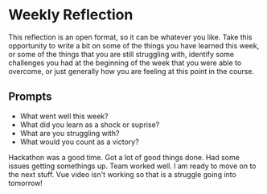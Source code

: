 # Weekly Reflection
This reflection is an open format, so it can be whatever you like. Take this opportunity to write a bit on some of the things you have learned this week, or some of the things that you are still struggling with, identify some challenges you had at the beginning of the week that you were able to overcome, or just generally how you are feeling at this point in the course.

## Prompts
- What went well this week?
- What did you learn as a shock or suprise?
- What are you struggling with?
- What would you count as a victory?

Hackathon was a good time. Got a lot of good things done. Had some issues getting somethings up. Team worked well. I am ready to move on to the next stuff. Vue video isn't working so that is a struggle going into tomorrow! 